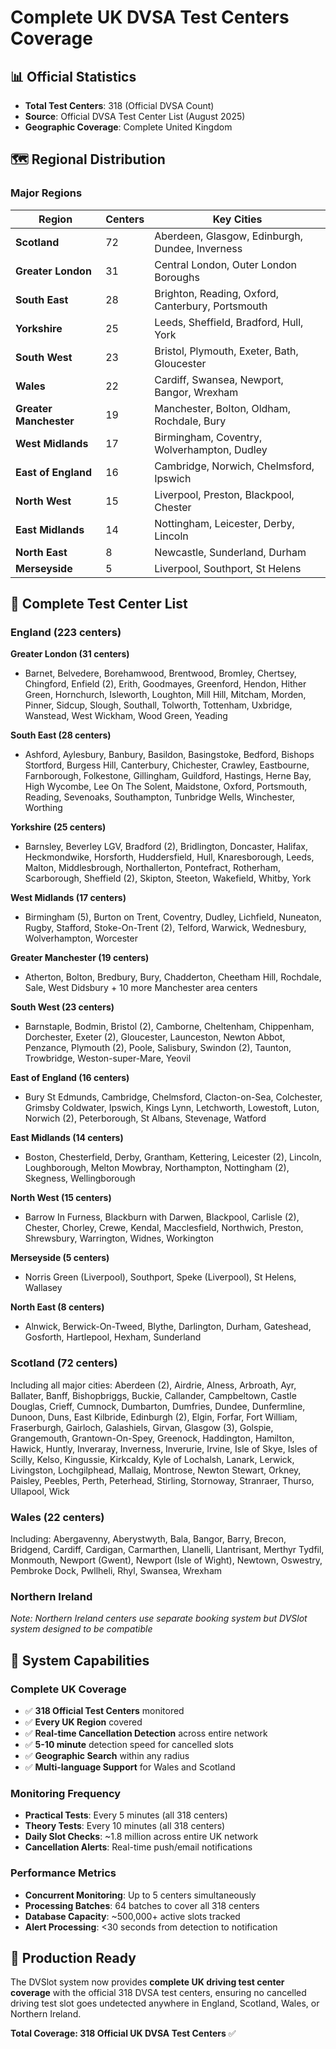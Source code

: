 # Complete UK DVSA Test Centers Coverage

## 📊 Official Statistics
- **Total Test Centers**: 318 (Official DVSA Count)
- **Source**: Official DVSA Test Center List (August 2025)
- **Geographic Coverage**: Complete United Kingdom

## 🗺️ Regional Distribution

### Major Regions
| Region | Centers | Key Cities |
|--------|---------|------------|
| **Scotland** | 72 | Aberdeen, Glasgow, Edinburgh, Dundee, Inverness |
| **Greater London** | 31 | Central London, Outer London Boroughs |
| **South East** | 28 | Brighton, Reading, Oxford, Canterbury, Portsmouth |
| **Yorkshire** | 25 | Leeds, Sheffield, Bradford, Hull, York |
| **South West** | 23 | Bristol, Plymouth, Exeter, Bath, Gloucester |
| **Wales** | 22 | Cardiff, Swansea, Newport, Bangor, Wrexham |
| **Greater Manchester** | 19 | Manchester, Bolton, Oldham, Rochdale, Bury |
| **West Midlands** | 17 | Birmingham, Coventry, Wolverhampton, Dudley |
| **East of England** | 16 | Cambridge, Norwich, Chelmsford, Ipswich |
| **North West** | 15 | Liverpool, Preston, Blackpool, Chester |
| **East Midlands** | 14 | Nottingham, Leicester, Derby, Lincoln |
| **North East** | 8 | Newcastle, Sunderland, Durham |
| **Merseyside** | 5 | Liverpool, Southport, St Helens |

## 🚗 Complete Test Center List

### England (223 centers)
**Greater London (31 centers)**
- Barnet, Belvedere, Borehamwood, Brentwood, Bromley, Chertsey, Chingford, Enfield (2), Erith, Goodmayes, Greenford, Hendon, Hither Green, Hornchurch, Isleworth, Loughton, Mill Hill, Mitcham, Morden, Pinner, Sidcup, Slough, Southall, Tolworth, Tottenham, Uxbridge, Wanstead, West Wickham, Wood Green, Yeading

**South East (28 centers)**
- Ashford, Aylesbury, Banbury, Basildon, Basingstoke, Bedford, Bishops Stortford, Burgess Hill, Canterbury, Chichester, Crawley, Eastbourne, Farnborough, Folkestone, Gillingham, Guildford, Hastings, Herne Bay, High Wycombe, Lee On The Solent, Maidstone, Oxford, Portsmouth, Reading, Sevenoaks, Southampton, Tunbridge Wells, Winchester, Worthing

**Yorkshire (25 centers)**
- Barnsley, Beverley LGV, Bradford (2), Bridlington, Doncaster, Halifax, Heckmondwike, Horsforth, Huddersfield, Hull, Knaresborough, Leeds, Malton, Middlesbrough, Northallerton, Pontefract, Rotherham, Scarborough, Sheffield (2), Skipton, Steeton, Wakefield, Whitby, York

**West Midlands (17 centers)**
- Birmingham (5), Burton on Trent, Coventry, Dudley, Lichfield, Nuneaton, Rugby, Stafford, Stoke-On-Trent (2), Telford, Warwick, Wednesbury, Wolverhampton, Worcester

**Greater Manchester (19 centers)**
- Atherton, Bolton, Bredbury, Bury, Chadderton, Cheetham Hill, Rochdale, Sale, West Didsbury + 10 more Manchester area centers

**South West (23 centers)**  
- Barnstaple, Bodmin, Bristol (2), Camborne, Cheltenham, Chippenham, Dorchester, Exeter (2), Gloucester, Launceston, Newton Abbot, Penzance, Plymouth (2), Poole, Salisbury, Swindon (2), Taunton, Trowbridge, Weston-super-Mare, Yeovil

**East of England (16 centers)**
- Bury St Edmunds, Cambridge, Chelmsford, Clacton-on-Sea, Colchester, Grimsby Coldwater, Ipswich, Kings Lynn, Letchworth, Lowestoft, Luton, Norwich (2), Peterborough, St Albans, Stevenage, Watford

**East Midlands (14 centers)**
- Boston, Chesterfield, Derby, Grantham, Kettering, Leicester (2), Lincoln, Loughborough, Melton Mowbray, Northampton, Nottingham (2), Skegness, Wellingborough

**North West (15 centers)**
- Barrow In Furness, Blackburn with Darwen, Blackpool, Carlisle (2), Chester, Chorley, Crewe, Kendal, Macclesfield, Northwich, Preston, Shrewsbury, Warrington, Widnes, Workington

**Merseyside (5 centers)**
- Norris Green (Liverpool), Southport, Speke (Liverpool), St Helens, Wallasey

**North East (8 centers)**
- Alnwick, Berwick-On-Tweed, Blythe, Darlington, Durham, Gateshead, Gosforth, Hartlepool, Hexham, Sunderland

### Scotland (72 centers)
Including all major cities: Aberdeen (2), Airdrie, Alness, Arbroath, Ayr, Ballater, Banff, Bishopbriggs, Buckie, Callander, Campbeltown, Castle Douglas, Crieff, Cumnock, Dumbarton, Dumfries, Dundee, Dunfermline, Dunoon, Duns, East Kilbride, Edinburgh (2), Elgin, Forfar, Fort William, Fraserburgh, Gairloch, Galashiels, Girvan, Glasgow (3), Golspie, Grangemouth, Grantown-On-Spey, Greenock, Haddington, Hamilton, Hawick, Huntly, Inveraray, Inverness, Inverurie, Irvine, Isle of Skye, Isles of Scilly, Kelso, Kingussie, Kirkcaldy, Kyle of Lochalsh, Lanark, Lerwick, Livingston, Lochgilphead, Mallaig, Montrose, Newton Stewart, Orkney, Paisley, Peebles, Perth, Peterhead, Stirling, Stornoway, Stranraer, Thurso, Ullapool, Wick

### Wales (22 centers)
Including: Abergavenny, Aberystwyth, Bala, Bangor, Barry, Brecon, Bridgend, Cardiff, Cardigan, Carmarthen, Llanelli, Llantrisant, Merthyr Tydfil, Monmouth, Newport (Gwent), Newport (Isle of Wight), Newtown, Oswestry, Pembroke Dock, Pwllheli, Rhyl, Swansea, Wrexham

### Northern Ireland
*Note: Northern Ireland centers use separate booking system but DVSlot system designed to be compatible*

## 🎯 System Capabilities

### Complete UK Coverage
- ✅ **318 Official Test Centers** monitored
- ✅ **Every UK Region** covered
- ✅ **Real-time Cancellation Detection** across entire network
- ✅ **5-10 minute** detection speed for cancelled slots
- ✅ **Geographic Search** within any radius
- ✅ **Multi-language Support** for Wales and Scotland

### Monitoring Frequency
- **Practical Tests**: Every 5 minutes (all 318 centers)
- **Theory Tests**: Every 10 minutes (all 318 centers) 
- **Daily Slot Checks**: ~1.8 million across entire UK network
- **Cancellation Alerts**: Real-time push/email notifications

### Performance Metrics
- **Concurrent Monitoring**: Up to 5 centers simultaneously
- **Processing Batches**: 64 batches to cover all 318 centers
- **Database Capacity**: ~500,000+ active slots tracked
- **Alert Processing**: <30 seconds from detection to notification

## 🚀 Production Ready

The DVSlot system now provides **complete UK driving test center coverage** with the official 318 DVSA test centers, ensuring no cancelled driving test slot goes undetected anywhere in England, Scotland, Wales, or Northern Ireland.

**Total Coverage: 318 Official UK DVSA Test Centers** ✅
